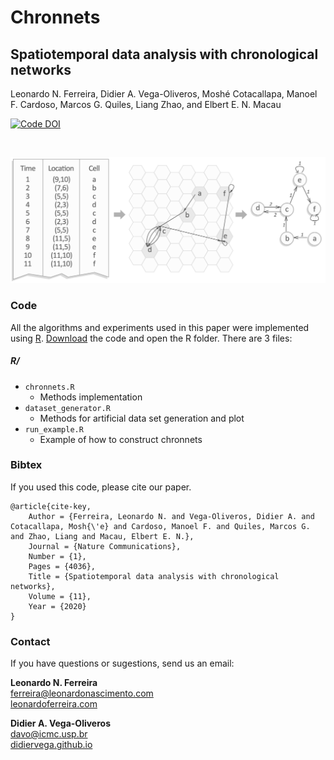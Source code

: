 # Chronnets 
## Spatiotemporal data analysis with chronological networks
Leonardo N. Ferreira, Didier A. Vega-Oliveros, Moshé Cotacallapa, Manoel F. Cardoso, Marcos G. Quiles, Liang Zhao, and Elbert E. N. Macau

[![Code DOI](https://zenodo.org/badge/224406243.svg)](https://zenodo.org/badge/latestdoi/224406243)

<br>

![Climate networks](figs/fig01.png)

### Code

All the algorithms and experiments used in this paper were implemented using [R](https://www.r-project.org/). [Download](https://github.com/lnferreira/chronnets/zipball/master) the code and open the R folder. There are 3 files:

##### R/
   * ```chronnets.R```
      - Methods implementation
   * ```dataset_generator.R```
      - Methods for artificial data set generation and plot
   * ```run_example.R```
      - Example of how to construct chronnets


### Bibtex

If you used this code, please cite our paper.

```
@article{cite-key,
	Author = {Ferreira, Leonardo N. and Vega-Oliveros, Didier A. and Cotacallapa, Mosh{\'e} and Cardoso, Manoel F. and Quiles, Marcos G. and Zhao, Liang and Macau, Elbert E. N.},
	Journal = {Nature Communications},
	Number = {1},
	Pages = {4036},
	Title = {Spatiotemporal data analysis with chronological networks},
	Volume = {11},
	Year = {2020}
}
```

### Contact

If you have questions or sugestions, send us an email:

**Leonardo N. Ferreira**<br>
[ferreira@leonardonascimento.com](mailto:ferreira@leonardonascimento.com)<br>
[leonardoferreira.com](https://leonardoferreira.com)

**Didier A. Vega-Oliveros**<br>
[davo@icmc.usp.br](mailto:davo@icmc.usp.br)<br>
[didiervega.github.io](https://didiervega.github.io/)

